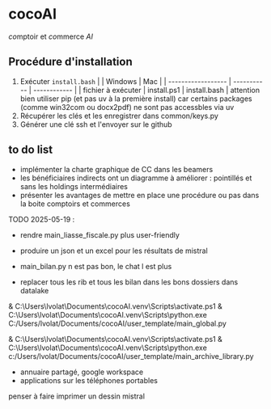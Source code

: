 # cocoAI

*co*mptoir et *co*mmerce *AI*

## Procédure d'installation

1. Exécuter ```install.bash```
 |                    | Windows     | Mac          |
 | ------------------ | ----------- | ------------ |
 | fichier à exécuter | install.ps1 | install.bash |
attention bien utiliser pip (et pas uv à la première install) car certains packages (comme win32com ou docx2pdf) ne sont pas accessbles via uv
2. Récupérer les clés et les enregistrer dans common/keys.py
3. Générer une clé ssh et l'envoyer sur le github  

## to do list

- implémenter la charte graphique de CC dans les beamers
- les bénéficiaires indirects ont un diagramme à améliorer : pointillés et sans les holdings intermédiaires
- présenter les avantages de mettre en place une procédure ou pas dans la boite comptoirs et commerces

TODO 2025-05-19 :

- rendre main_liasse_fiscale.py plus user-friendly
- produire un json et un excel pour les résultats de mistral

- main_bilan.py n est pas bon, le chat l est plus

- replacer tous les rib et tous les bilan dans les bons dossiers dans datalake

 & C:\Users\lvolat\Documents\cocoAI\.venv\Scripts\activate.ps1
 & C:\Users\lvolat\Documents\cocoAI\.venv\Scripts\python.exe C:/Users/lvolat/Documents/cocoAI/user_template/main_global.py

& C:\Users\lvolat\Documents\cocoAI\.venv\Scripts\activate.ps1
& C:\Users\lvolat\Documents\cocoAI\.venv\Scripts\python.exe c:/Users/lvolat/Documents/cocoAI/user_template/main_archive_library.py

- annuaire partagé, google workspace
- applications sur les téléphones portables

penser à faire imprimer un dessin mistral

